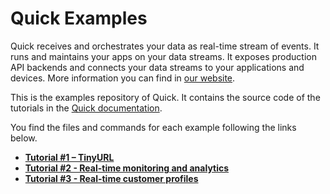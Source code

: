 # Quick Examples

Quick receives and orchestrates your data as real-time stream of events.
It runs and maintains your apps on your data streams.
It exposes production API backends and connects your data streams to your applications and devices.
More information you can find in [our website](https://d9p.io/).

This is the examples repository of Quick.
It contains the source code of the tutorials in the [Quick documentation](https://bakdata.github.io/quick/latest/user/examples/). 

You find the files and commands for each example following the links below.

- **[Tutorial #1 – TinyURL](/tiny-url)**
- **[Tutorial #2 - Real-time monitoring and analytics](/carsharing)**
- **[Tutorial #3 - Real-time customer profiles](/profile-store)**
